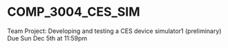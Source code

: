 # COMP_3004_CES_SIM
Team Project: Developing and testing a CES device simulator1  (preliminary)  Due Sun Dec 5th at 11:59pm

